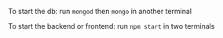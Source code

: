 To start the db:
run ```mongod```
then ```mongo``` in another terminal

To start the backend or frontend:
run ```npm start``` in two terminals